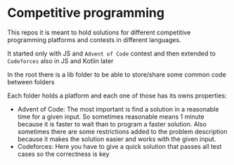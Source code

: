 # Competitive programming

This repos it is meant to hold solutions for different competitive programming platforms and contests in different languages.

It started only with JS and `Advent of Code` contest and then extended to `Codeforces` also in JS and Kotlin later

In the root there is a lib folder to be able to store/share some common code between folders

Each folder holds a platform and each one of those has its owns properties:

- Advent of Code: The most important is find a solution in a reasonable time for a given input. So sometimes reasonable means 1 minute because it is faster to wait than to program a faster solution. Also sometimes there are some restrictions added to the problem description because it makes the solution easier and works with the given input.
- Codeforces: Here you have to give a quick solution that passes all test cases so the correctness is key
